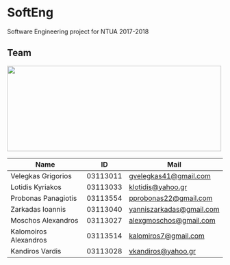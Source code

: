 # SoftEng
Software Engineering project for NTUA 2017-2018

## Team
<img src="https://slack-imgs.com/?c=1&url=https%3A%2F%2Fi.imgur.com%2FS1OwcCM.jpg" width="500" height="200" />


| Name | ID | Mail |
| ------ | ------ | ------ | 
| Velegkas Grigorios | 03113011 | gvelegkas41@gmail.com |
| Lotidis Kyriakos | 03113033 | klotidis@yahoo.gr |
| Probonas Panagiotis | 03113554 | pprobonas22@gmail.com |
| Zarkadas Ioannis | 03113040 | yanniszarkadas@gmail.com |
| Moschos Alexandros | 03113027 | alexgmoschos@gmail.com |
| Kalomoiros Alexandros | 03113514 | kalomiros7@gmail.com |
| Kandiros Vardis | 03113028 | vkandiros@yahoo.gr |
